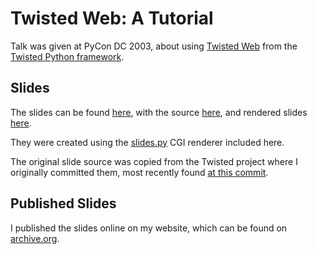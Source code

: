 # Twisted Web: A Tutorial

Talk was given at PyCon DC 2003, about using [Twisted Web](https://docs.twisted.org/en/stable/web/index.html) from the [Twisted Python framework](https://twisted.org).

## Slides

The slides can be found [here](./slides), with the source [here](./slides/tw-deploy), and rendered slides [here](./slides/slides).

They were created using the [slides.py](slides.py) CGI renderer included here.

The original slide source was copied from the Twisted project where I originally committed them, most recently found [at this commit](https://github.com/twisted/twisted/tree/915c248d0fbd53253b0a84368236d3b293de7396/docs/historic/2003/pycon/tw-deploy).

## Published Slides

I published the slides online on my website, which can be found on [archive.org](https://web.archive.org/web/20081010235521/http://www.travishartwell.net/pycon2003/tw_deploy-01.html).
